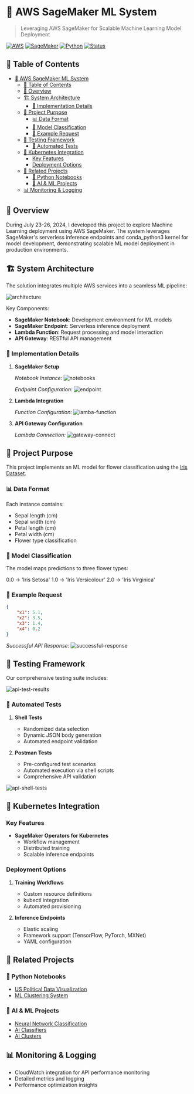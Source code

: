 # 🤖 AWS SageMaker ML System

> Leveraging AWS SageMaker for Scalable Machine Learning Model Deployment

[![AWS](https://img.shields.io/badge/AWS-Powered-orange)](https://aws.amazon.com/)
[![SageMaker](https://img.shields.io/badge/SageMaker-ML-blue)](https://aws.amazon.com/sagemaker/)
[![Python](https://img.shields.io/badge/Python-3.8+-green)](https://www.python.org/)
[![Status](https://img.shields.io/badge/Status-Completed-success)](https://github.com/yourusername/AWS-Sagemaker-System)

## 📑 Table of Contents
- [🤖 AWS SageMaker ML System](#-aws-sagemaker-ml-system)
  - [📑 Table of Contents](#-table-of-contents)
  - [🎯 Overview](#-overview)
  - [🏗 System Architecture](#-system-architecture)
    - [🔧 Implementation Details](#-implementation-details)
  - [🎯 Project Purpose](#-project-purpose)
    - [📊 Data Format](#-data-format)
    - [🔄 Model Classification](#-model-classification)
    - [📝 Example Request](#-example-request)
  - [🧪 Testing Framework](#-testing-framework)
    - [🔄 Automated Tests](#-automated-tests)
  - [🚢 Kubernetes Integration](#-kubernetes-integration)
    - [Key Features](#key-features)
    - [Deployment Options](#deployment-options)
  - [🔗 Related Projects](#-related-projects)
    - [🐍 Python Notebooks](#-python-notebooks)
    - [🤖 AI \& ML Projects](#-ai--ml-projects)
  - [📊 Monitoring \& Logging](#-monitoring--logging)

## 🎯 Overview

During July 23-26, 2024, I developed this project to explore Machine Learning deployment using AWS SageMaker. The system leverages SageMaker's serverless inference endpoints and conda_python3 kernel for model development, demonstrating scalable ML model deployment in production environments.

## 🏗 System Architecture

The solution integrates multiple AWS services into a seamless ML pipeline:

![architecture](readme-pictures/1.%20architecture.PNG)

Key Components:
- **SageMaker Notebook**: Development environment for ML models
- **SageMaker Endpoint**: Serverless inference deployment
- **Lambda Function**: Request processing and model interaction
- **API Gateway**: RESTful API management

### 🔧 Implementation Details

1. **SageMaker Setup**
   
   *Notebook Instance:*
   ![notebooks](readme-pictures/2.%20sagemaker-notebooks.PNG)

   *Endpoint Configuration:*
   ![endpoint](readme-pictures/4.%20sagemaker-endpoint.PNG)

2. **Lambda Integration**
   
   *Function Configuration:*
   ![lamba-function](readme-pictures/6.%20lambda-func2.PNG)

3. **API Gateway Configuration**
   
   *Lambda Connection:*
   ![gateway-connect](readme-pictures/7.%20restful-api-gateway1.PNG)

## 🎯 Project Purpose

This project implements an ML model for flower classification using the [Iris Dataset](https://archive.ics.uci.edu/dataset/53/iris).

### 📊 Data Format
Each instance contains:
- Sepal length (cm)
- Sepal width (cm)
- Petal length (cm)
- Petal width (cm)
- Flower type classification

### 🔄 Model Classification
The model maps predictions to three flower types:

0.0 → 'Iris Setosa'
1.0 → 'Iris Versicolour'
2.0 → 'Iris Virginica'

### 📝 Example Request
```json
{
    "x1": 5.1,
    "x2": 3.5,
    "x3": 1.4,
    "x4": 0.2
}
```

*Successful API Response:*
![successful-response](readme-pictures/8.%20restful-api-gateway3.PNG)

## 🧪 Testing Framework

Our comprehensive testing suite includes:

![api-test-results](readme-pictures/11.%20api-tests-results.PNG)

### 🔄 Automated Tests
1. **Shell Tests**
   - Randomized data selection
   - Dynamic JSON body generation
   - Automated endpoint validation

2. **Postman Tests**
   - Pre-configured test scenarios
   - Automated execution via shell scripts
   - Comprehensive API validation

![api-shell-tests](readme-pictures/12.%20api-tests-shell-json-architecture.PNG)

## 🚢 Kubernetes Integration

### Key Features
- **SageMaker Operators for Kubernetes**
  - Workflow management
  - Distributed training
  - Scalable inference endpoints

### Deployment Options
1. **Training Workflows**
   - Custom resource definitions
   - kubectl integration
   - Automated provisioning

2. **Inference Endpoints**
   - Elastic scaling
   - Framework support (TensorFlow, PyTorch, MXNet)
   - YAML configuration

## 🔗 Related Projects

### 🐍 Python Notebooks
- [US Political Data Visualization](https://github.com/mrjex/US-Political-and-Societal-Data-Visualization)
- [ML Clustering System](https://github.com/mrjex/Machine-Learning-Clustering-System)

### 🤖 AI & ML Projects
- [Neural Network Classification](https://github.com/mrjex/Neural-Network-Image-Classification)
- [AI Classifiers](https://github.com/mrjex/Artificial-Intelligence-Classifiers)
- [AI Clusters](https://github.com/mrjex/Artificial-Intelligence-Clusters)

## 📊 Monitoring & Logging

- CloudWatch integration for API performance monitoring
- Detailed metrics and logging
- Performance optimization insights